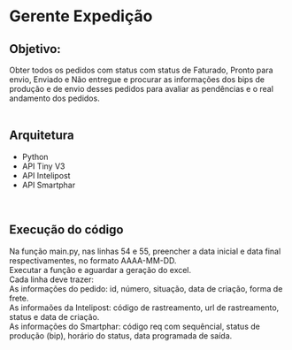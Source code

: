 # Gerente Expedição<br/>

## Objetivo:<br/>
Obter todos os pedidos com status com status de Faturado, Pronto para envio, Enviado e Não entregue e procurar as informações dos bips de produção e de envio desses pedidos para avaliar as pendências e o real andamento dos pedidos.<br/>
<br/>

## Arquitetura<br/>
* Python<br/>
* API Tiny V3<br/>
* API Intelipost<br/>
* API Smartphar<br/>
<br/>

## Execução do código<br/>
Na função main.py, nas linhas 54 e 55, preencher a data inicial e data final respectivamentes, no formato AAAA-MM-DD.<br/>
Executar a função e aguardar a geração do excel.<br/>
Cada linha deve trazer:<br/>
As informações do pedido: id, número, situação, data de criação, forma de frete.<br/>
As informaões da Intelipost: código de rastreamento, url de rastreamento, status e data de criação.<br/>
As informações do Smartphar: código req com sequêncial, status de produção (bip), horário do status, data programada de saída.<br/>
<br/>
